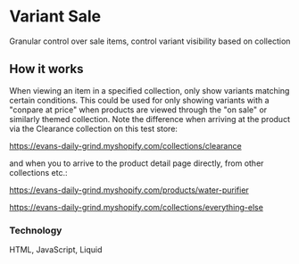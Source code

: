 # Variant Sale
Granular control over sale items, control variant visibility based on collection

## How it works
When viewing an item in a specified collection, only show variants matching certain conditions. This could be used for only showing variants with a "conpare at price" when products are viewed through the "on sale" or similarly themed collection. 
Note the difference when arriving at the product via the Clearance collection on this test store:

https://evans-daily-grind.myshopify.com/collections/clearance 

and when you to arrive to the product detail page directly, from other collections  etc.:

https://evans-daily-grind.myshopify.com/products/water-purifier

https://evans-daily-grind.myshopify.com/collections/everything-else

### Technology
HTML, JavaScript, Liquid

